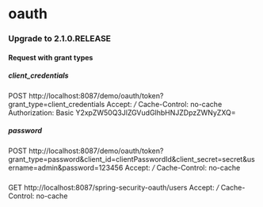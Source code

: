 # oauth

### Upgrade to 2.1.0.RELEASE

#### Request with grant types

##### client_credentials

POST http://localhost:8087/demo/oauth/token?grant_type=client_credentials
Accept: */*
Cache-Control: no-cache
Authorization: Basic Y2xpZW50Q3JlZGVudGlhbHNJZDpzZWNyZXQ=

##### password
POST http://localhost:8087/demo/oauth/token?grant_type=password&client_id=clientPasswordId&client_secret=secret&username=admin&password=123456
Accept: */*
Cache-Control: no-cache

###

GET http://localhost:8087/spring-security-oauth/users
Accept: */*
Cache-Control: no-cache